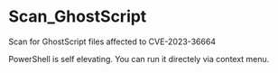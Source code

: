 # Scan_GhostScript
Scan for GhostScript files affected to CVE-2023-36664

PowerShell is self elevating. You can run it directely via context menu.
